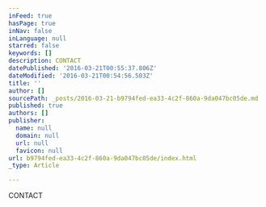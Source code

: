 ```yaml
---
inFeed: true
hasPage: true
inNav: false
inLanguage: null
starred: false
keywords: []
description: CONTACT
datePublished: '2016-03-21T00:55:37.806Z'
dateModified: '2016-03-21T00:54:56.503Z'
title: ''
author: []
sourcePath: _posts/2016-03-21-b9794fed-ea33-4c2f-860a-9da047bc05de.md
published: true
authors: []
publisher:
  name: null
  domain: null
  url: null
  favicon: null
url: b9794fed-ea33-4c2f-860a-9da047bc05de/index.html
_type: Article

---
```

CONTACT